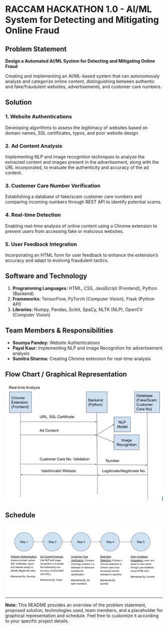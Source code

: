 # RACCAM HACKATHON 1.0 - AI/ML System for Detecting and Mitigating Online Fraud

## Problem Statement

**Design a Automated AI/ML System for Detecting and Mitigating Online Fraud**

Creating and implementing an AI/ML-based system that can autonomously analyze and categorize online content, distinguishing between authentic and fake/fraudulent websites, advertisements, and customer care numbers.

## Solution

### 1. Website Authentications
Developing algorithms to assess the legitimacy of websites based on domain names, SSL certificates, typos, and poor website design.

### 2. Ad Content Analysis
Implementing NLP and image recognition techniques to analyze the extracted content and images present in the advertisement, along with the URL incorporated, to evaluate the authenticity and accuracy of the ad content.

### 3. Customer Care Number Verification
Establishing a database of fake/scam customer care numbers and comparing incoming numbers through REST API to identify potential scams.

### 4. Real-time Detection
Enabling real-time analysis of online content using a Chrome extension to prevent users from accessing fake or malicious websites.

### 5. User Feedback Integration
Incorporating an HTML form for user feedback to enhance the extension’s accuracy and adapt to evolving fraudulent tactics.

## Software and Technology

1. **Programming Languages:** HTML, CSS, JavaScript (Frontend), Python (Backend)
2. **Frameworks:** TensorFlow, PyTorch (Computer Vision), Flask (Python API)
3. **Libraries:** Numpy, Pandas, Scikit, SpaCy, NLTK (NLP), OpenCV (Computer Vision)

## Team Members & Responsibilities

- **Soumya Pandey:** Website Authentications
- **Payal Kaur:** Implementing NLP and Image Recognition for advertisement analysis
- **Sumitra Sharma:** Creating Chrome extension for real-time analysis

## Flow Chart / Graphical Representation

![Flow Chart](images/flow_chart.png)

## Schedule

![Schedule](images/schedule.PNG)

---

**Note:** This README provides an overview of the problem statement, proposed solution, technologies used, team members, and a placeholder for graphical representation and schedule. Feel free to customize it according to your specific project details.

